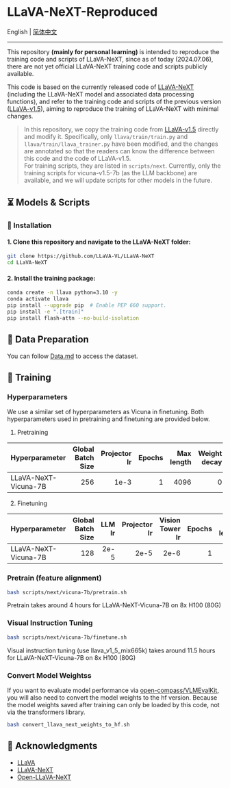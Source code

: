 # LLaVA-NeXT-Reproduced

English | [简体中文](README_zh-CN.md)

---

This repository **(mainly for personal learning)** is intended to reproduce the training code and scripts of LLaVA-NeXT, since as of today (2024.07.06), there are not yet official LLaVA-NeXT training code and scripts publicly available.

This code is based on the currently released code of [LLaVA-NeXT](https://github.com/LLaVA-VL/LLaVA-NeXT) (including the LLaVA-NeXT model and associated data processing functions), and refer to the training code and scripts of the previous version ([LLaVA-v1.5](https://github.com/haotian-liu/LLaVA)), aiming to reproduce the training of LLaVA-NeXT with minimal changes.

> In this repository, we copy the training code from [LLaVA-v1.5](https://github.com/haotian-liu/LLaVA) directly and modify it. Specifically, only `llava/train/train.py` and `llava/train/llava_trainer.py` have been modified, and the changes are annotated so that the readers can know the difference between this code and the code of LLaVA-v1.5.  
> For training scripts, they are listed in `scripts/next`. Currently, only the training scripts for vicuna-v1.5-7b (as the LLM backbone) are available, and we will update scripts for other models in the future.

## ⏳ Models & Scripts

### 🔧 Installation

#### 1. **Clone this repository and navigate to the LLaVA-NeXT folder:**
```bash
git clone https://github.com/LLaVA-VL/LLaVA-NeXT
cd LLaVA-NeXT
```

#### 2. **Install the training package:**
```bash
conda create -n llava python=3.10 -y
conda activate llava
pip install --upgrade pip  # Enable PEP 660 support.
pip install -e ".[train]"
pip install flash-attn --no-build-isolation
```

## 📁 Data Preparation

You can follow [Data.md](docs/Data.md) to access the dataset.

## 🚆 Training

### Hyperparameters

We use a similar set of hyperparameters as Vicuna in finetuning.  Both hyperparameters used in pretraining and finetuning are provided below.

1. Pretraining

| Hyperparameter | Global Batch Size | Projector lr  | Epochs | Max length | Weight decay |
| --- | ---: | ---: | ---: | ---: | ---: |
| LLaVA-NeXT-Vicuna-7B | 256 | 1e-3 | 1 | 4096 | 0 |

2. Finetuning

| Hyperparameter | Global Batch Size | LLM lr |  Projector lr |  Vision Tower lr | Epochs | Max length | Weight decay |
| --- | ---: | ---: | ---: | ---: | ---: | ---: | ---: |
| LLaVA-NeXT-Vicuna-7B | 128 | 2e-5 | 2e-5 | 2e-6 | 1 | 4096 | 0 |

### Pretrain (feature alignment)

```bash
bash scripts/next/vicuna-7b/pretrain.sh 
```

Pretrain takes around 4 hours for LLaVA-NeXT-Vicuna-7B on 8x H100 (80G)

### Visual Instruction Tuning

```bash
bash scripts/next/vicuna-7b/finetune.sh
```

Visual instruction tuning (use llava_v1_5_mix665k) takes around 11.5 hours for LLaVA-NeXT-Vicuna-7B on 8x H100 (80G)

### Convert Model Weightss

If you want to evaluate model performance via [open-compass/VLMEvalKit](https://github.com/open-compass/VLMEvalKit), you will also need to convert the model weights to the hf version. Because the model weights saved after training can only be loaded by this code, not via the transformers library.

```bash
bash convert_llava_next_weights_to_hf.sh
```

## 🙏 Acknowledgments

- [LLaVA](https://github.com/haotian-liu/LLaVA)
- [LLaVA-NeXT](https://github.com/LLaVA-VL/LLaVA-NeXT)
- [Open-LLaVA-NeXT](https://github.com/xiaoachen98/Open-LLaVA-NeXT)

